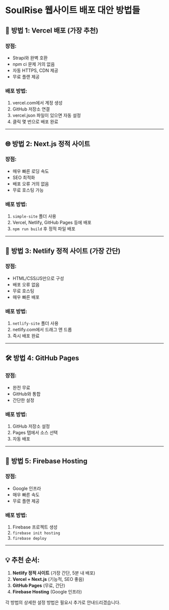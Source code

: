 # SoulRise 웹사이트 배포 대안 방법들

## 🚀 방법 1: Vercel 배포 (가장 추천)

### 장점:
- Strapi와 완벽 호환
- npm ci 문제 거의 없음
- 자동 HTTPS, CDN 제공
- 무료 플랜 제공

### 배포 방법:
1. vercel.com에서 계정 생성
2. GitHub 저장소 연결
3. vercel.json 파일이 있으면 자동 설정
4. 클릭 몇 번으로 배포 완료

---

## 🌐 방법 2: Next.js 정적 사이트

### 장점:
- 매우 빠른 로딩 속도
- SEO 최적화
- 배포 오류 거의 없음
- 무료 호스팅 가능

### 배포 방법:
1. `simple-site` 폴더 사용
2. Vercel, Netlify, GitHub Pages 등에 배포
3. `npm run build` 후 정적 파일 배포

---

## 🎯 방법 3: Netlify 정적 사이트 (가장 간단)

### 장점:
- HTML/CSS/JS만으로 구성
- 배포 오류 없음
- 무료 호스팅
- 매우 빠른 배포

### 배포 방법:
1. `netlify-site` 폴더 사용
2. netlify.com에서 드래그 앤 드롭
3. 즉시 배포 완료

---

## 🛠️ 방법 4: GitHub Pages

### 장점:
- 완전 무료
- GitHub와 통합
- 간단한 설정

### 배포 방법:
1. GitHub 저장소 설정
2. Pages 탭에서 소스 선택
3. 자동 배포

---

## 📱 방법 5: Firebase Hosting

### 장점:
- Google 인프라
- 매우 빠른 속도
- 무료 플랜 제공

### 배포 방법:
1. Firebase 프로젝트 생성
2. `firebase init hosting`
3. `firebase deploy`

---

## 💡 추천 순서:

1. **Netlify 정적 사이트** (가장 간단, 5분 내 배포)
2. **Vercel + Next.js** (기능적, SEO 좋음)
3. **GitHub Pages** (무료, 간단)
4. **Firebase Hosting** (Google 인프라)

각 방법의 상세한 설정 방법은 필요시 추가로 안내드리겠습니다.

